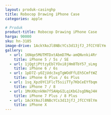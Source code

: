 ```yaml
---
layout: produk-casinghp
title: Robocop Drawing iPhone Case
categories: apple

# Produk
product-title: Robocop Drawing iPhone Case
harga: 90000
sku: hn-3185
image-drive: 1AckYAoJl8NBcYCs3d13jfJ_JfCCY8lYm
gallery:
  - url: 16Nqe5MUTMTDxtAbmD7Mw-amQNvnki4Rr
    title: iPhone 5 / 5s / SE
  - url: 1jQgtjPttzyEblYOxi8jHm8TbY57_sLmg
    title: iPhone 6 / 6s
  - url: 1pD7Z-yOZjUdc3xgTgWOdFfLEh5CmftWZ
    title: iPhone 6 Plus / 6s Plus
  - url: 1sq_XpzOYC1FlcT5siiTTy7KbCeEYfbqm
    title: iPhone 7 / 8
  - url: 1MnXNznkNm7f5AHpGILqiKbGJsgDNqJ4H
    title: iPhone 7 Plus / 8 Plus
  - url: 1AckYAoJl8NBcYCs3d13jfJ_JfCCY8lYm
    title: iPhone X
---
```


